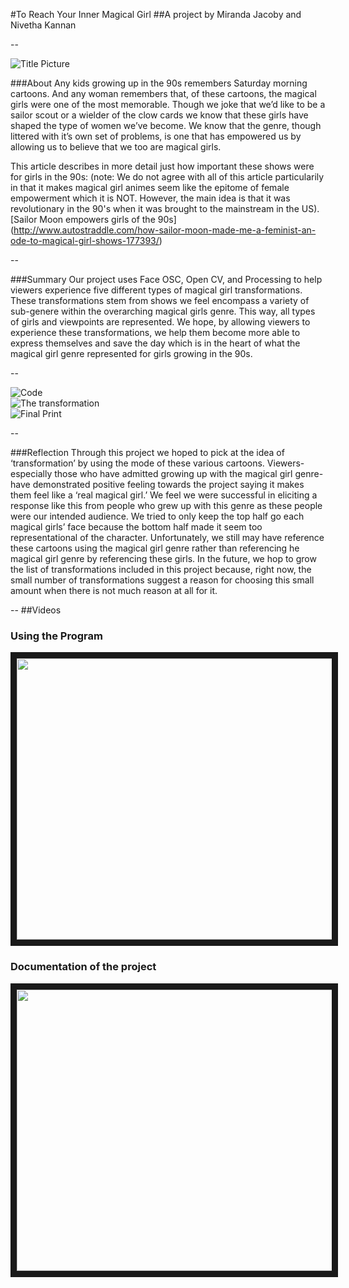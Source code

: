 #To Reach Your Inner Magical Girl
##A project by Miranda Jacoby and Nivetha Kannan

--

![Title Picture](https://cloud.githubusercontent.com/assets/11213236/10621606/d66bd60c-774f-11e5-98fb-0ce067c93e3d.png "Title Picture")<br /> 

###About
Any kids growing up in the 90s remembers Saturday morning cartoons. And any woman remembers that, of these cartoons, the 
magical girls were one of the most memorable. Though we joke that we’d like to be a sailor scout or a wielder of the clow 
cards we know that these girls have shaped the type of women we’ve become. We know that the genre, though littered with it’s 
own set of problems, is one that has empowered us by allowing us to believe that we too are magical girls.

This article describes in more detail just how important these shows were for girls in the 90s:
(note: We do not agree with all of this article particularily in that it makes magical girl animes seem like the epitome 
of female empowerment which it is NOT. However, the main idea is that it was revolutionary in the 90's when it was brought 
to the mainstream in the US).
[Sailor Moon empowers girls of the 90s] (http://www.autostraddle.com/how-sailor-moon-made-me-a-feminist-an-ode-to-magical-girl-shows-177393/)
 
--

###Summary
Our project uses Face OSC, Open CV, and Processing to help viewers experience five different types of magical girl 
transformations. These transformations stem from shows we feel encompass a variety of sub-genere within the overarching 
magical girls genre. This way, all types of girls and viewpoints are represented. We hope, by allowing viewers to experience 
these transformations, we help them become more able to express themselves and save the day which is in the heart of what the 
magical girl genre represented for girls growing in the 90s.

--

![Code](https://cloud.githubusercontent.com/assets/11213236/10621639/07758b80-7750-11e5-8c7b-40ee35742fe3.png "Code" )<br/>
![The transformation](https://cloud.githubusercontent.com/assets/11213236/10621644/12899dfe-7750-11e5-83bb-84eeca126f16.png "The Game")<br/>
![Final Print](https://cloud.githubusercontent.com/assets/11213236/10627523/ade39baa-7788-11e5-9d3d-85dab24c0aab.png "Final Print" )<br/>


--


###Reflection
Through this project we hoped to pick at the idea of ‘transformation’ by using the mode of these various cartoons. Viewers- 
especially those who have admitted growing up with the magical girl genre- have demonstrated positive feeling towards the 
project saying it makes them feel like a ‘real magical girl.’ We feel we were successful in eliciting a response like this 
from people who grew up with this genre as these people were our intended audience. We tried to only keep the top half go each 
magical girls’ face because the bottom half made it seem too representational of the character. Unfortunately, we still may 
have reference these cartoons using the magical girl genre rather than referencing he magical girl genre by referencing these 
girls. In the future, we hop to grow the list of transformations included in this project because, right now, the small number
of transformations suggest a reason for choosing this small amount when there is not much reason at all for it.


-- 
##Videos

### Using the Program
<a href="https://vimeo.com/143095826" target="_blank"><img src="https://cloud.githubusercontent.com/assets/11213236/10627566/27f6b148-7789-11e5-97d3-e69dcb9c1b95.png" width="720" height="450" border="10" /></a>

### Documentation of the project
<a href="https://vimeo.com/143095692" target="_blank"><img src="https://cloud.githubusercontent.com/assets/11213236/10627587/5f2958b4-7789-11e5-8842-6587ee8b2a4d.png" width="720" height="450" border="10" /></a>

